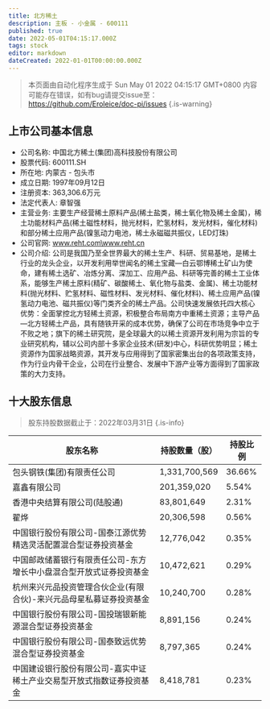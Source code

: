 ```yaml
---
title: 北方稀土
description: 主板 - 小金属 - 600111
published: true
date: 2022-05-01T04:15:17.000Z
tags: stock
editor: markdown
dateCreated: 2022-01-01T00:00:00.000Z
---
```


> 本页面由自动化程序生成于 Sun May 01 2022 04:15:17 GMT+0800
> 内容可能存在错误，如有bug请提交issue至：https://github.com/Eroleice/doc-pi/issues
{.is-warning}

## 上市公司基本信息
- 公司名称: 中国北方稀土(集团)高科技股份有限公司
- 股票代码: 600111.SH
- 所在地: 内蒙古 - 包头市
- 成立日期: 1997年09月12日
- 注册资本: 363,306.6万元
- 法定代表人: 章智强
- 主营业务: 主要生产经营稀土原料产品(稀土盐类，稀土氧化物及稀土金属)，稀土功能材料产品(稀土磁性材料，抛光材料，贮氢材料，发光材料，催化材料)和部分稀土应用产品(镍氢动力电池，稀土永磁磁共振仪，LED灯珠)
- 公司官网: www.reht.com\www.reht.cn
- 公司介绍: 公司是我国乃至全世界最大的稀土生产、科研、贸易基地，是稀土行业的龙头企业，以开发利用举世闻名的稀土宝藏—白云鄂博稀土矿山为使命，建有稀土选矿、冶炼分离、深加工、应用产品、科研等完善的稀土工业体系，能够生产稀土原料(精矿、碳酸稀土、氧化物与盐类、金属)、稀土功能材料(抛光材料、贮氢材料、磁性材料、发光材料、催化材料)、稀土应用产品(镍氢动力电池、磁共振仪)等门类齐全的稀土产品。公司快速发展依托四大核心优势：全面掌控北方轻稀土资源，积极整合布局南方中重稀土资源；主导产品—北方轻稀土产品，具有随铁开采的成本优势，确保了公司在市场竞争中立于不败之地；旗下的稀土研究院，是全球最大的以稀土资源开发利用为宗旨的专业研究机构，辅以公司内部十多家企业技术(研发)中心，科研优势明显；稀土资源作为国家战略资源，其开发与应用得到了国家密集出台的各项政策支持，作为行业内骨干企业，公司在行业整合、发展中下游产业等方面得到了国家政策的大力支持。


## 十大股东信息
> 股东持股数据截止于：2022年03月31日
{.is-info}

| 股东名称 | 持股数量（股） | 持股比例 |
| --- | --- | --- |
| 包头钢铁(集团)有限责任公司 | 1,331,700,569 | 36.66% |
| 嘉鑫有限公司 | 201,359,020 | 5.54% |
| 香港中央结算有限公司(陆股通) | 83,801,649 | 2.31% |
| 翟烨 | 20,306,598 | 0.56% |
| 中国银行股份有限公司-国泰江源优势精选灵活配置混合型证券投资基金 | 12,776,042 | 0.35% |
| 中国邮政储蓄银行有限责任公司-东方增长中小盘混合型开放式证券投资基金 | 10,472,621 | 0.29% |
| 杭州来兴元品投资管理合伙企业(有限合伙)-来兴元品母星私募证券投资基金 | 10,240,700 | 0.28% |
| 中国银行股份有限公司-国投瑞银新能源混合型证券投资基金 | 8,891,156 | 0.24% |
| 中国银行股份有限公司-国泰致远优势混合型证券投资基金 | 8,797,365 | 0.24% |
| 中国建设银行股份有限公司-嘉实中证稀土产业交易型开放式指数证券投资基金 | 8,418,781 | 0.23% |




